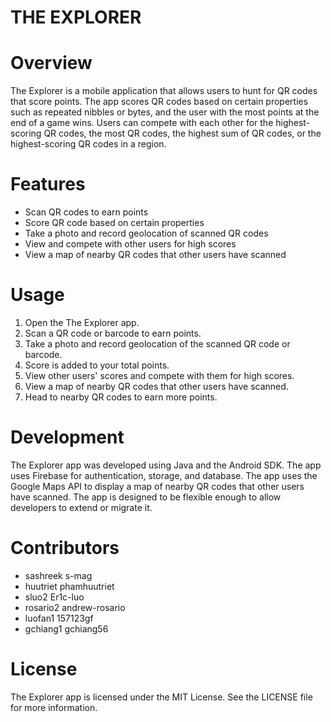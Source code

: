 # THE EXPLORER 
# Overview
The Explorer is a mobile application that allows users to hunt for QR codes that score points. The app scores QR codes based on certain properties such as repeated nibbles or bytes, and the user with the most points at the end of a game wins. Users can compete with each other for the highest-scoring QR codes, the most QR codes, the highest sum of QR codes, or the highest-scoring QR codes in a region.

# Features
 + Scan QR codes to earn points
 + Score QR code based on certain properties
 + Take a photo and record geolocation of scanned QR codes 
 + View and compete with other users for high scores
 + View a map of nearby QR codes that other users have scanned

# Usage
1. Open the The Explorer app.
2. Scan a QR code or barcode to earn points.
3. Take a photo and record geolocation of the scanned QR code or barcode.
4. Score is added to your total points.
5. View other users' scores and compete with them for high scores.
6. View a map of nearby QR codes that other users have scanned.
7. Head to nearby QR codes to earn more points.

# Development
The Explorer app was developed using Java and the Android SDK. The app uses Firebase for authentication, storage, and database. The app uses the Google Maps API to display a map of nearby QR codes that other users have scanned. The app is designed to be flexible enough to allow developers to extend or migrate it.

# Contributors
+ sashreek s-mag
+ huutriet phamhuutriet
+ sluo2 Er1c-luo
+ rosario2 andrew-rosario
+ luofan1 157123gf
+ gchiang1 gchiang56

# License
The Explorer app is licensed under the MIT License. See the LICENSE file for more information.
